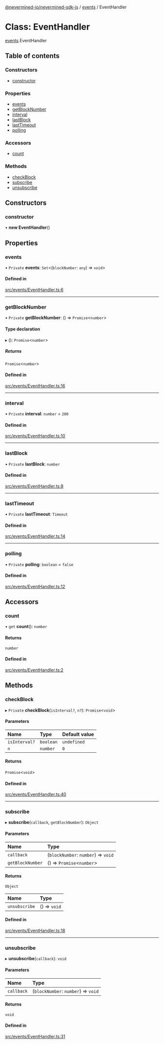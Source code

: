 [@nevermined-io/nevermined-sdk-js](../code-reference.md) / [events](../modules/events.md) / EventHandler

# Class: EventHandler

[events](../modules/events.md).EventHandler

## Table of contents

### Constructors

- [constructor](events.EventHandler.md#constructor)

### Properties

- [events](events.EventHandler.md#events)
- [getBlockNumber](events.EventHandler.md#getblocknumber)
- [interval](events.EventHandler.md#interval)
- [lastBlock](events.EventHandler.md#lastblock)
- [lastTimeout](events.EventHandler.md#lasttimeout)
- [polling](events.EventHandler.md#polling)

### Accessors

- [count](events.EventHandler.md#count)

### Methods

- [checkBlock](events.EventHandler.md#checkblock)
- [subscribe](events.EventHandler.md#subscribe)
- [unsubscribe](events.EventHandler.md#unsubscribe)

## Constructors

### constructor

• **new EventHandler**()

## Properties

### events

• `Private` **events**: `Set`<(`blockNumber`: `any`) => `void`\>

#### Defined in

[src/events/EventHandler.ts:6](https://github.com/nevermined-io/sdk-js/blob/55f88d2/src/events/EventHandler.ts#L6)

___

### getBlockNumber

• `Private` **getBlockNumber**: () => `Promise`<`number`\>

#### Type declaration

▸ (): `Promise`<`number`\>

##### Returns

`Promise`<`number`\>

#### Defined in

[src/events/EventHandler.ts:16](https://github.com/nevermined-io/sdk-js/blob/55f88d2/src/events/EventHandler.ts#L16)

___

### interval

• `Private` **interval**: `number` = `200`

#### Defined in

[src/events/EventHandler.ts:10](https://github.com/nevermined-io/sdk-js/blob/55f88d2/src/events/EventHandler.ts#L10)

___

### lastBlock

• `Private` **lastBlock**: `number`

#### Defined in

[src/events/EventHandler.ts:8](https://github.com/nevermined-io/sdk-js/blob/55f88d2/src/events/EventHandler.ts#L8)

___

### lastTimeout

• `Private` **lastTimeout**: `Timeout`

#### Defined in

[src/events/EventHandler.ts:14](https://github.com/nevermined-io/sdk-js/blob/55f88d2/src/events/EventHandler.ts#L14)

___

### polling

• `Private` **polling**: `boolean` = `false`

#### Defined in

[src/events/EventHandler.ts:12](https://github.com/nevermined-io/sdk-js/blob/55f88d2/src/events/EventHandler.ts#L12)

## Accessors

### count

• `get` **count**(): `number`

#### Returns

`number`

#### Defined in

[src/events/EventHandler.ts:2](https://github.com/nevermined-io/sdk-js/blob/55f88d2/src/events/EventHandler.ts#L2)

## Methods

### checkBlock

▸ `Private` **checkBlock**(`isInterval?`, `n?`): `Promise`<`void`\>

#### Parameters

| Name | Type | Default value |
| :------ | :------ | :------ |
| `isInterval?` | `boolean` | `undefined` |
| `n` | `number` | `0` |

#### Returns

`Promise`<`void`\>

#### Defined in

[src/events/EventHandler.ts:40](https://github.com/nevermined-io/sdk-js/blob/55f88d2/src/events/EventHandler.ts#L40)

___

### subscribe

▸ **subscribe**(`callback`, `getBlockNumber`): `Object`

#### Parameters

| Name | Type |
| :------ | :------ |
| `callback` | (`blockNumber`: `number`) => `void` |
| `getBlockNumber` | () => `Promise`<`number`\> |

#### Returns

`Object`

| Name | Type |
| :------ | :------ |
| `unsubscribe` | () => `void` |

#### Defined in

[src/events/EventHandler.ts:18](https://github.com/nevermined-io/sdk-js/blob/55f88d2/src/events/EventHandler.ts#L18)

___

### unsubscribe

▸ **unsubscribe**(`callback`): `void`

#### Parameters

| Name | Type |
| :------ | :------ |
| `callback` | (`blockNumber`: `number`) => `void` |

#### Returns

`void`

#### Defined in

[src/events/EventHandler.ts:31](https://github.com/nevermined-io/sdk-js/blob/55f88d2/src/events/EventHandler.ts#L31)
